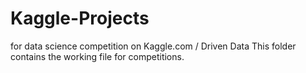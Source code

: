 # Kaggle-Projects
for data science competition on Kaggle.com / Driven Data
This folder contains the working file for competitions.
